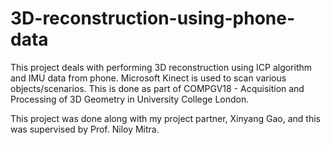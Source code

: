 # 3D-reconstruction-using-phone-data
This project deals with performing 3D reconstruction using ICP algorithm and IMU data from phone. Microsoft Kinect is used to scan various objects/scenarios. This is done as part of COMPGV18 - Acquisition and Processing of 3D Geometry in University College London.

This project was done along with my project partner, Xinyang Gao, and this was supervised by Prof. Niloy Mitra.
